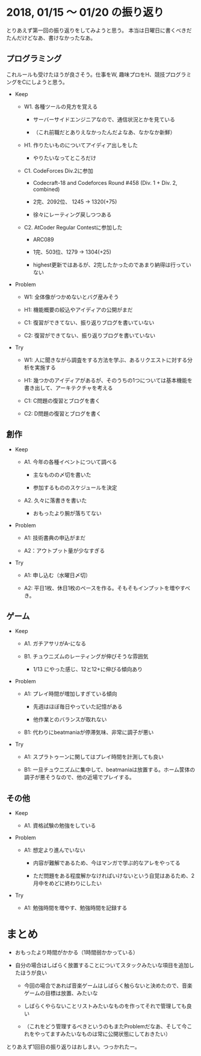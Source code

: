 2018, 01/15 〜 01/20 の振り返り
===============================

とりあえず第一回の振り返りをしてみようと思う。
本当は日曜日に書くべきだたんだけどなあ、書けなかったなあ。

プログラミング
--------------

これルールも受けたほうが良さそう。仕事をW,
趣味プロをH、競技プログラミングをCにしようと思う。

-   Keep

    -   W1. 各種ツールの見方を覚える

        -   サーバーサイドエンジニアなので、通信状況とかを見ている

        -   （これ前職だとありえなかったんだよなあ、なかなか新鮮）

    -   H1. 作りたいものについてアイディア出しをした

        -   やりたいなってところだけ

    -   C1. CodeForces Div.2に参加

        -   Codecraft-18 and Codeforces Round \#458 (Div. 1 + Div. 2,
            combined)

        -   2完、2092位、 1245 → 1320(+75)

        -   徐々にレーティング戻しつつある

    -   C2. AtCoder Regular Contestに参加した

        -   ARC089

        -   1完、503位、1279 → 1304(+25)

        -   highest更新ではあるが、2完したかったのであまり納得は行っていない

-   Problem

    -   W1: 全体像がつかめないとバグ産みそう

    -   H1: 機能概要の絞込やアイディアの公開がまだ

    -   C1: 復習ができてない、振り返りブログを書いていない

    -   C2: 復習ができてない、振り返りブログを書いていない

-   Try

    -   W1:
        人に聞きながら調査をする方法を学ぶ、あるリクエストに対する分析を実施する

    -   H1:
        幾つかのアイディアがあるが、そのうちの1つについては基本機能を書き出して、アーキテクチャを考える

    -   C1: C問題の復習とブログを書く

    -   C2: D問題の復習とブログを書く

創作
----

-   Keep

    -   A1. 今年の各種イベントについて調べる

        -   主なものの〆切を書いた

        -   参加するもののスケジュールを決定

    -   A2. 久々に落書きを書いた

        -   おもったより腕が落ちてない

-   Problem

    -   A1: 技術書典の申込がまだ

    -   A2：アウトプット量が少なすぎる

-   Try

    -   A1: 申し込む（水曜日〆切）

    -   A2:
        平日1枚、休日1枚のペースを作る。そもそもインプットを増やすべき。

ゲーム
------

-   Keep

    -   A1. ガチアサリがA-になる

    -   B1. チュウニズムのレーティングが伸びそうな雰囲気

        -   1/13 にやった感じ、12と12+に伸びる傾向あり

-   Problem

    -   A1: プレイ時間が増加しすぎている傾向

        -   先週はほぼ毎日やっていた記憶がある

        -   他作業とのバランスが取れない

    -   B1: 代わりにbeatmaniaが停滞気味、非常に調子が悪い

-   Try

    -   A1: スプラトゥーンに関してはプレイ時間を計測しても良い

    -   B1:
        一旦チュウニズムに集中して、beatmaniaは放置する。ホーム筐体の調子が悪そうなので、他の近場でプレイする。

その他
------

-   Keep

    -   A1. 資格試験の勉強をしている

-   Problem

    -   A1: 想定より進んでいない

        -   内容が難解であるため、今はマンガで学ぶ的なアレをやってる

        -   ただ問題をある程度解かなければいけないという自覚はあるため、2月中をめどに終わりにしたい

-   Try

    -   A1: 勉強時間を増やす、勉強時間を記録する

まとめ
======

-   おもったより時間がかかる（1時間弱かかっている）

-   自分の場合はしばらく放置することについてスタックみたいな項目を追加したほうが良い

    -   今回の場合であれば音楽ゲームはしばらく触らないと決めたので、音楽ゲームの目標は放置、みたいな

    -   しばらくやらないことリストみたいなものを作ってそれで管理しても良い

    -   （これをどう管理するべきというのもまたProblemだなあ、そして今これをやってますみたいなものは常に公開状態にしておきたい）

とりあえず1回目の振り返りはおしまい。つっかれたー。
